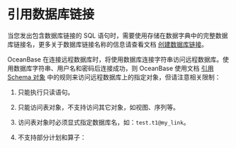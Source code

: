 引用数据库链接 
============================



当您发出包含数据库链接的 SQL 语句时，需要使用存储在数据字典中的完整数据库链接名，更多关于数据库链接名称的信息请查看文档 [创建数据库链接](t1988556.html#topic-1988556)。

OceanBase 在连接远程数据库时，将使用数据库连接字符串访问远程数据库。使用数据库字符串、用户名和密码后连接成功，则 OceanBase 使用文档 [引用 Schema 对象](t1988554.html#topic-1988554) 中的规则来访问远程数据库上的指定对象，但请注意相关限制：

1. 只能执行只读语句。

   

2. 只能访问表对象，不支持访问其它对象，如视图、序列等。

   

3. 访问表对象时必须显式指定数据库名，如：`test.t1@my_link`。

   

4. 不支持部分计划和算子：

   





